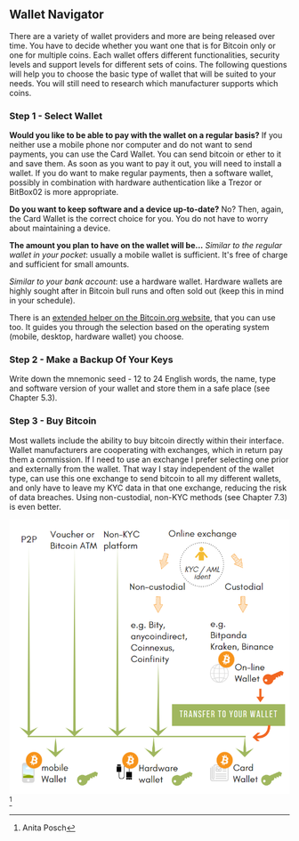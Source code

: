 ## Wallet Navigator
There are a variety of wallet providers and more are being released over time. You have to decide whether you want one that is for Bitcoin only or one for multiple coins. Each wallet offers different functionalities, security levels and support levels for different sets of coins. The following questions will help you to choose the basic type of wallet that will be suited to your needs. You will still need to research which manufacturer supports which coins.

### Step 1 - Select Wallet
**Would you like to be able to pay with the wallet on a regular basis?**
If you neither use a mobile phone nor computer and do not want to send payments, you can use the Card Wallet. You can send bitcoin or ether to it and save them. As soon as you want to pay it out, you will need to install a wallet. If you do want to make regular payments, then a software wallet, possibly in combination with hardware authentication like a Trezor or BitBox02 is more appropriate.

**Do you want to keep software and a device up-to-date?**
No? Then, again, the Card Wallet is the correct choice for you. You do not have to worry about maintaining a device.

**The amount you plan to have on the wallet will be...**
*Similar to the regular wallet in your pocket*: usually a mobile wallet is sufficient. It's free of charge and sufficient for small amounts.

*Similar to your bank account*: use a hardware wallet. Hardware wallets are highly sought after in Bitcoin bull runs and often sold out (keep this in mind in your schedule).

There is an [extended helper on the Bitcoin.org website](https://bitcoin.org/en/choose-your-wallet), that you can use too. It guides you through the selection based on the operating system (mobile, desktop, hardware wallet) you choose.

### Step 2 - Make a Backup Of Your Keys
Write down the mnemonic seed - 12 to 24 English words, the name, type and software version of your wallet and store them in a safe place (see Chapter 5.3).

### Step 3 - Buy Bitcoin
Most wallets include the ability to buy bitcoin directly within their interface. Wallet manufacturers are cooperating with exchanges, which in return pay them a commission. If I need to use an exchange I prefer selecting one prior and externally from the wallet. That way I stay independent of the wallet type, can use this one exchange to send bitcoin to all my different wallets, and only have to leave my KYC data in that one exchange, reducing the risk of data breaches. Using non-custodial, non-KYC methods (see Chapter 7.3) is even better.

![How to get bitcoin](resources/_Buying-methods.png) [^72]

[^72]: Anita Posch
